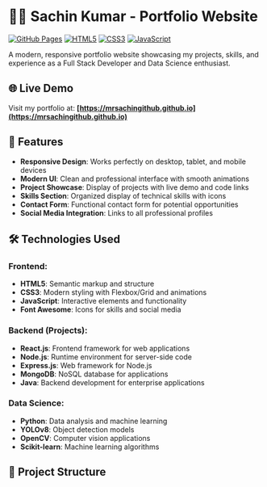 # 👨‍💻 Sachin Kumar - Portfolio Website

[![GitHub Pages](https://img.shields.io/badge/GitHub%20Pages-Deployed-brightgreen)](https://mrsachingithub.github.io)
[![HTML5](https://img.shields.io/badge/HTML5-E34F26?logo=html5&logoColor=white)](https://developer.mozilla.org/en-US/docs/Web/HTML)
[![CSS3](https://img.shields.io/badge/CSS3-1572B6?logo=css3&logoColor=white)](https://developer.mozilla.org/en-US/docs/Web/CSS)
[![JavaScript](https://img.shields.io/badge/JavaScript-F7DF1E?logo=javascript&logoColor=black)](https://developer.mozilla.org/en-US/docs/Web/JavaScript)

A modern, responsive portfolio website showcasing my projects, skills, and experience as a Full Stack Developer and Data Science enthusiast.

## 🌐 Live Demo

Visit my portfolio at: **[https://mrsachingithub.github.io](https://mrsachingithub.github.io)**

## 🚀 Features

- **Responsive Design**: Works perfectly on desktop, tablet, and mobile devices
- **Modern UI**: Clean and professional interface with smooth animations
- **Project Showcase**: Display of projects with live demo and code links
- **Skills Section**: Organized display of technical skills with icons
- **Contact Form**: Functional contact form for potential opportunities
- **Social Media Integration**: Links to all professional profiles

## 🛠️ Technologies Used

### Frontend:
- **HTML5**: Semantic markup and structure
- **CSS3**: Modern styling with Flexbox/Grid and animations
- **JavaScript**: Interactive elements and functionality
- **Font Awesome**: Icons for skills and social media

### Backend (Projects):
- **React.js**: Frontend framework for web applications
- **Node.js**: Runtime environment for server-side code
- **Express.js**: Web framework for Node.js
- **MongoDB**: NoSQL database for applications
- **Java**: Backend development for enterprise applications

### Data Science:
- **Python**: Data analysis and machine learning
- **YOLOv8**: Object detection models
- **OpenCV**: Computer vision applications
- **Scikit-learn**: Machine learning algorithms

## 📁 Project Structure
